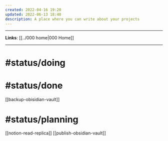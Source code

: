 ```yaml
---
created: 2022-04-16 19:20
updated: 2022-06-13 18:40
description: A place where you can write about your projects
---
```

---
**Links**: [[../000 home|000 Home]] 

---

# #status/doing 

# #status/done
[[backup-obisidian-vault]]

# #status/planning
[[notion-read-replica]]
[[publish-obsidian-vault]]